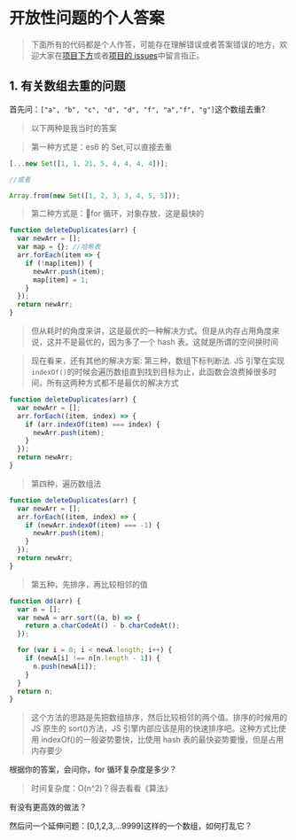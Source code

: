 # 开放性问题的个人答案

> 下面所有的代码都是个人作答，可能存在理解错误或者答案错误的地方，欢迎大家在[项目下方](https://github.com/springHyc/InterviewLibrary)或者[项目的 issues](https://github.com/springHyc/InterviewLibrary/issues)中留言指正。

## 1. 有关数组去重的问题

首先问：`["a", "b", "c", "d", "d", "f", "a","f", "g"]`这个数组去重?

> 以下两种是我当时的答案

> 第一种方式是：es6 的 Set,可以直接去重

```js
[...new Set([1, 1, 21, 5, 4, 4, 4, 4])];

//或者

Array.from(new Set([1, 2, 3, 3, 4, 5, 5]));
```

> 第二种方式是：for 循环，对象存放，这是最快的

```js
function deleteDuplicates(arr) {
  var newArr = [];
  var map = {}; //哈希表
  arr.forEach(item => {
    if (!map[item]) {
      newArr.push(item);
      map[item] = 1;
    }
  });
  return newArr;
}
```

> 但从耗时的角度来讲，这是最优的一种解决方式。但是从内存占用角度来说，这并不是最优的，因为多了一个 hash 表。这就是所谓的空间换时间

> 现在看来，还有其他的解决方案:
> 第三种，数组下标判断法.
> JS 引擎在实现 `indexOf()`的时候会遍历数组直到找到目标为止，此函数会浪费掉很多时间。所有这两种方式都不是最优的解决方式

```js
function deleteDuplicates(arr) {
  var newArr = [];
  arr.forEach((item, index) => {
    if (arr.indexOf(item) === index) {
      newArr.push(item);
    }
  });
  return newArr;
}
```

> 第四种，遍历数组法

```js
function deleteDuplicates(arr) {
  var newArr = [];
  arr.forEach((item, index) => {
    if (newArr.indexOf(item) === -1) {
      newArr.push(item);
    }
  });
  return newArr;
}
```

> 第五种，先排序，再比较相邻的值

```js
function dd(arr) {
  var n = [];
  var newA = arr.sort((a, b) => {
    return a.charCodeAt() - b.charCodeAt();
  });

  for (var i = 0; i < newA.length; i++) {
    if (newA[i] !== n[n.length - 1]) {
      n.push(newA[i]);
    }
  }
  return n;
}
```

> 这个方法的思路是先把数组排序，然后比较相邻的两个值。排序的时候用的 JS 原生的 sort()方法，JS 引擎内部应该是用的快速排序吧。这种方式比使用 indexOf()的一般姿势要快，比使用 hash 表的最快姿势要慢，但是占用内存要少

根据你的答案，会问你，for 循环复杂度是多少？

> 时间复杂度：O(n^2)？得去看看《算法》

有没有更高效的做法？

>

然后问一个延伸问题：[0,1,2,3,...9999]这样的一个数组，如何打乱它？
